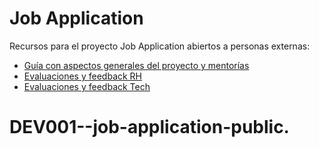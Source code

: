 # Job Application

Recursos para el proyecto Job Application abiertos a personas externas:

- [Guía con aspectos generales del proyecto y mentorías](./00-context/README.md)
- [Evaluaciones y feedback RH](./01-hr-mentoring/interviewer-guide/README.md)
- [Evaluaciones y feedback Tech](./02-tech-mentoring/interviewer-guide/README.md)
# DEV001--job-application-public.
